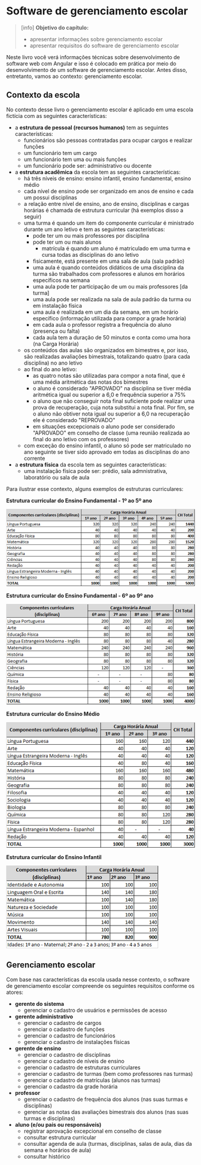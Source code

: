 # Software de gerenciamento escolar

> \[info\] **Objetivo do capítulo:**
>
> * apresentar informações sobre gerenciamento escolar
> * apresentar requisitos do software de gerenciamento escolar

Neste livro você verá informações técnicas sobre desenvolvimento de software web com Angular e isso é colocado em prática por meio do desenvolvimento de um software de gerenciamento escolar. Antes disso, entretanto, vamos ao contexto: gerenciamento escolar.

## Contexto da escola

No contexto desse livro o gerenciamento escolar é aplicado em uma escola fictícia com as seguintes características:

* a **estrutura de pessoal \(recursos humanos\)** tem as seguintes características:
  * funcionários são pessoas contratadas para ocupar cargos e realizar funções
  * um funcionário tem um cargo
  * um funcionário tem uma ou mais funções
  * um funcionário pode ser: administrativo ou docente
* a **estrutura acadêmica** da escola tem as seguintes características:
  * há três níveis de ensino: ensino infantil, ensino fundamental, ensino médio
  * cada nível de ensino pode ser organizado em anos de ensino e cada um possui disciplinas 
  * a relação entre nível de ensino, ano de ensino, disciplinas e cargas horárias é chamada de estrutura curricular \(há exemplos disso a seguir\) 
  * uma turma é quando um item do componente curricular é ministrado durante um ano letivo e tem as seguintes características:
    * pode ter um ou mais professores por disciplina
    * pode ter um ou mais alunos
      * matrícula é quando um aluno é matriculado em uma turma e cursa todas as disciplinas do ano letivo
    * fisicamente, está presente em uma sala de aula \(sala padrão\)
    * uma aula é quando conteúdos didáticos de uma disciplina da turma são trabalhados com professores e alunos em horários específicos na semana
    * uma aula pode ter participação de um ou mais professores \[da turma\]
    * uma aula pode ser realizada na sala de aula padrão da turma ou em instalação física
    * uma aula é realizada em um dia da semana, em um horário específico \(informação utilizada para compor a grade horária\)
    * em cada aula o professor registra a frequência do aluno \(presença ou falta\)
    * cada aula tem a duração de 50 minutos e conta como uma hora \(na Carga Horária\)
  * os conteúdos das aulas são organizados em bimestres e, por isso, são realizadas avaliações bimestrais, totalizando quatro \(para cada disciplina\) no ano letivo
  * ao final do ano letivo:
    * as quatro notas são utilizadas para compor a nota final, que é uma média aritmética das notas dos bimestres
    * o aluno é considerado "APROVADO" na disciplina se tiver média aritmética igual ou superior a 6,0 e frequência superior a 75%
    * o aluno que não conseguir nota final suficiente pode realizar uma prova de recuperação, cuja nota substitui a nota final. Por fim, se o aluno não obtiver nota igual ou superior a 6,0 na recuperação ele é considerado "REPROVADO"
    * em situações excepcionais o aluno pode ser considerado "APROVADO" em conselho de classe (uma reunião realizada ao final do ano letivo com os professores)
  * com exceção do ensino infantil, o aluno só pode ser matriculado no ano seguinte se tiver sido aprovado em todas as disciplinas do ano corrente
* a **estrutura física** da escola tem as seguintes características:
  * uma instalação física pode ser: prédio, sala admnistrativa, laboratório ou sala de aula

Para ilustrar esse contexto, alguns exemplos de estruturas curriculares:

**Estrutura curricular do Ensino Fundamental - 1º ao 5º ano**

![](/assets/escola-estrutura-curricular-1-5.png)

**Estrutura curricular do Ensino Fundamental - 6º ao 9º ano**

![](/assets/escola-estrutura-curricular-6-9.png)

**Estrutura curricular do Ensino Médio**

![](/assets/escola-estrutura-curricular-medio.png)

**Estrutura curricular do Ensino Infantil**

![](/assets/escola-estrutura-ensino-infantil.png)

## Gerenciamento escolar

Com base nas características da escola usada nesse contexto, o software de gerenciamento escolar compreende os seguintes requisitos conforme os atores:

* **gerente do sistema**
  * gerenciar o cadastro de usuários e permissões de acesso
* **gerente administrativo**
  * gerenciar o cadastro de cargos
  * gerenciar o cadastro de funções
  * gerenciar o cadastro de funcionários
  * gerenciar o cadastro de instalações físicas
* **gerente de ensino**
  * gerenciar o cadastro de disciplinas
  * gerenciar o cadastro de níveis de ensino
  * gerenciar o cadastro de estruturas curriculares
  * gerenciar o cadastro de turmas \(bem como professores nas turmas\)
  * gerenciar o cadastro de matrículas \(alunos nas turmas\)
  * gerenciar o cadastro da grade horária
* **professor**
  * gerenciar o cadastro de frequência dos alunos \(nas suas turmas e disciplinas\)
  * gerenciar as notas das avaliações bimestrais dos alunos \(nas suas turmas e disciplinas\)
* **aluno \(e/ou pais ou responsáveis\)**
  * registrar aprovação excepcional em conselho de classe
  * consultar estrutura curricular
  * consultar agenda de aula \(turmas, disciplinas, salas de aula, dias da semana e horários de aula\)
  * consultar histórico




